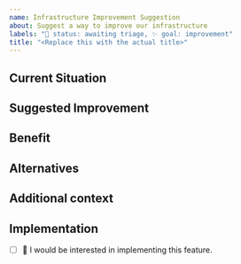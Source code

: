 ```yaml
---
name: Infrastructure Improvement Suggestion
about: Suggest a way to improve our infrastructure
labels: "🚦 status: awaiting triage, ✨ goal: improvement"
title: "<Replace this with the actual title>"
---
```


## Current Situation
<!-- Describe the part of the infrastructure you think should improve -->

## Suggested Improvement
<!-- Describe what you want to happen -->

## Benefit
<!-- Fully describe the benefit of the change (E.g., improve speed, robustness, etc.) -->

## Alternatives
<!-- Describe any alternative solutions you have considered -->

## Additional context
<!-- Add any other context about the feature request. -->

## Implementation
<!-- Replace the [ ] with [x] to check the box. -->
- [ ] 🙋 I would be interested in implementing this feature.
